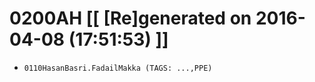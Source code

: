 # 0200AH [[ [Re]generated on 2016-04-08 (17:51:53) ]]

* `0110HasanBasri.FadailMakka (TAGS: ...,PPE)`
